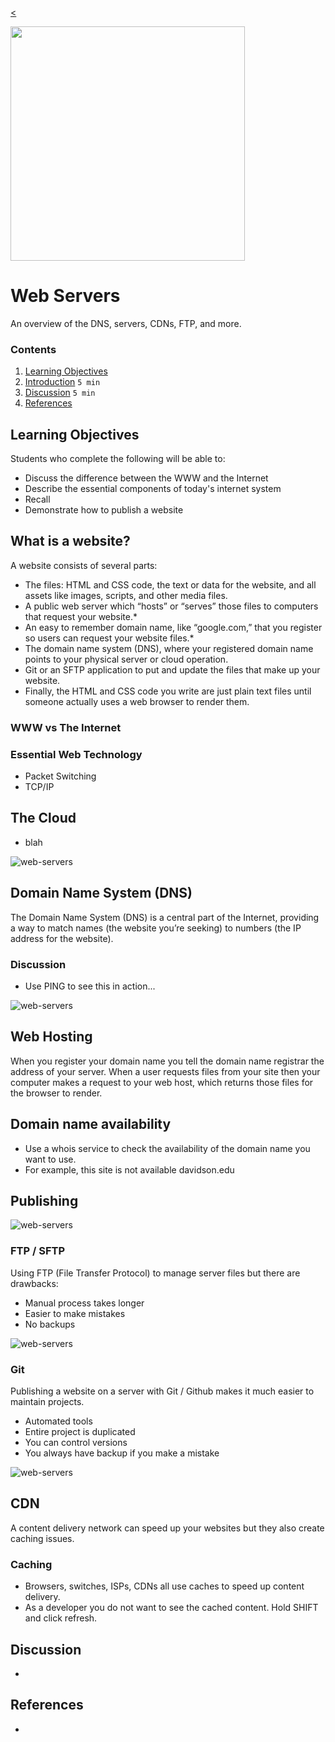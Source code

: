 
[<](README.md)

<img width="375" src="assets/img/banner-web-servers-cloud-meme.png">

# Web Servers

An overview of the DNS, servers, CDNs, FTP, and more.

### Contents

1. [Learning Objectives](#learning-objectives)
1. [Introduction](#introduction) `5 min`
1. [Discussion](#discussion) `5 min`
1. [References](#references)

## Learning Objectives

Students who complete the following will be able to:

- Discuss the difference between the WWW and the Internet
- Describe the essential components of today's internet system
- Recall
- Demonstrate how to publish a website





## What is a website?

A website consists of several parts:

- The files: HTML and CSS code, the text or data for the website, and all assets like images, scripts, and other media files.
- A public web server which “hosts” or “serves” those files to computers that request your website.*
- An easy to remember domain name, like “google.com,” that you register so users can request your website files.*
- The domain name system (DNS), where your registered domain name points to your physical server or cloud operation.
- Git or an SFTP application to put and update the files that make up your website.
- Finally, the HTML and CSS code you write are just plain text files until someone actually uses a web browser to render them.



### WWW vs The Internet

### Essential Web Technology

- Packet Switching
- TCP/IP




## The Cloud

- blah




![web-servers](assets/img/web-servers-dns.png)

## Domain Name System (DNS)

The Domain Name System (DNS) is a central part of the Internet, providing a way to match names (the website you’re seeking) to numbers (the IP address for the website).

### Discussion

- Use PING to see this in action...




![web-servers](assets/img/web-servers-hosting.png)

## Web Hosting

When you register your domain name you tell the domain name registrar the address of your server.
When a user requests files from your site then your computer makes a request to your web host, which returns those files for the browser to render.



## Domain name availability

- Use a whois service to check the availability of the domain name you want to use.
- For example, this site is not available davidson.edu





## Publishing



![web-servers](assets/img/web-servers-publish-ftp.gif)

### FTP / SFTP

Using FTP (File Transfer Protocol) to manage server files but there are drawbacks:

- Manual process takes longer
- Easier to make mistakes
- No backups


![web-servers](assets/img/web-servers-publish-git.jpg)

### Git

Publishing a website on a server with Git / Github makes it much easier to maintain projects.

- Automated tools
- Entire project is duplicated
- You can control versions
- You always have backup if you make a mistake



![web-servers](assets/img/web-servers-cdn.png)


## CDN

A content delivery network can speed up your websites but they also create caching issues.


### Caching

- Browsers, switches, ISPs, CDNs all use caches to speed up content delivery.
- As a developer you do not want to see the cached content. Hold SHIFT and click refresh.








## Discussion

-

## References

-
